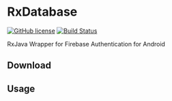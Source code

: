 # RxDatabase

[![GitHub license](https://img.shields.io/github/license/dcendents/android-maven-gradle-plugin.svg)](http://www.apache.org/licenses/LICENSE-2.0.html)
[![Build Status](https://travis-ci.org/AlokBansal8/RxFirebase.svg?branch=master)](https://travis-ci.org/AlokBansal8/RxFirebase)

RxJava Wrapper for Firebase Authentication for Android

## Download

## Usage
